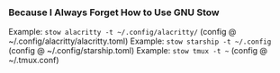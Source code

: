 ### Because I Always Forget How to Use GNU Stow

Example: `stow alacritty -t ~/.config/alacritty/` (config @ ~/.config/alacritty/alacritty.toml)
Example: `stow starship -t ~/.config` (config @ ~/.config/starship.toml)
Example: `stow tmux -t ~` (config @ ~/.tmux.conf)
